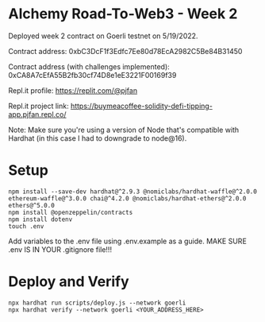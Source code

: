 # Alchemy Road-To-Web3 - Week 2


Deployed week 2 contract on Goerli testnet on 5/19/2022.

Contract address: 0xbC3DcF1f3Edfc7Ee80d78EcA2982C5Be84B31450

Contract address (with challenges implemented): 0xCA8A7cEfA55B2fb30cf74D8e1eE3221F00169f39

Repl.it profile: https://replit.com/@pjfan

Repl.it project link: https://buymeacoffee-solidity-defi-tipping-app.pjfan.repl.co/

Note: Make sure you're using a version of Node that's compatible with Hardhat (in this case I had to downgrade to node@16).

# Setup
```
npm install --save-dev hardhat@^2.9.3 @nomiclabs/hardhat-waffle@^2.0.0 ethereum-waffle@^3.0.0 chai@^4.2.0 @nomiclabs/hardhat-ethers@^2.0.0 ethers@^5.0.0
npm install @openzeppelin/contracts
npm install dotenv
touch .env
```

Add variables to the .env file using .env.example as a guide. MAKE SURE .env IS IN YOUR .gitignore file!!!

# Deploy and Verify
```
npx hardhat run scripts/deploy.js --network goerli
npx hardhat verify --network goerli <YOUR_ADDRESS_HERE>
```
